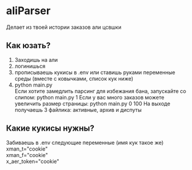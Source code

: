 # aliParser
Делает из твоей истории заказов али цсвшки
## Как юзать?
1. Заходишь на али
2. логинишься
3. прописываешь кукисы в .env или ставишь руками переменные среды (вместе с ковычками, список кук ниже)
4. python main.py  
Если хотите замедлить парсинг для избежания бана, запускайте со слипом: python main.py 1
Если у вас много заказов можете увеличить размер страницы: python main.py 0 100
На выходе получаешь 3 файлика: активные, архив и диспуты

## Какие кукисы нужны?
Забиваешь в .env следующие переменные (имя кук такое же)  
xman_t="cookie"  
xman_f="cookie"  
x_aer_token="cookie"  

